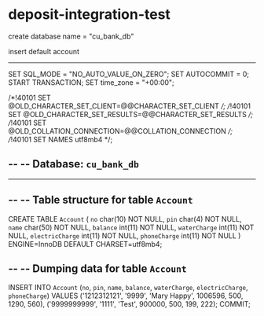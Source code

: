 # deposit-integration-test
 
create database name = "cu_bank_db"

insert default account 

-- --------------------------------------------------------

SET SQL_MODE = "NO_AUTO_VALUE_ON_ZERO";
SET AUTOCOMMIT = 0;
START TRANSACTION;
SET time_zone = "+00:00";


/*!40101 SET @OLD_CHARACTER_SET_CLIENT=@@CHARACTER_SET_CLIENT */;
/*!40101 SET @OLD_CHARACTER_SET_RESULTS=@@CHARACTER_SET_RESULTS */;
/*!40101 SET @OLD_COLLATION_CONNECTION=@@COLLATION_CONNECTION */;
/*!40101 SET NAMES utf8mb4 */;

--
-- Database: `cu_bank_db`
--

-- --------------------------------------------------------

--
-- Table structure for table `Account`
--

CREATE TABLE `Account` (
  `no` char(10) NOT NULL,
  `pin` char(4) NOT NULL,
  `name` char(50) NOT NULL,
  `balance` int(11) NOT NULL,
  `waterCharge` int(11) NOT NULL,
  `electricCharge` int(11) NOT NULL,
  `phoneCharge` int(11) NOT NULL
) ENGINE=InnoDB DEFAULT CHARSET=utf8mb4;

--
-- Dumping data for table `Account`
--

INSERT INTO `Account` (`no`, `pin`, `name`, `balance`, `waterCharge`, `electricCharge`, `phoneCharge`) VALUES
('1212312121', '9999', 'Mary Happy', 1006596, 500, 1290, 560),
('9999999999', '1111', 'Test', 900000, 500, 199, 222);
COMMIT;
